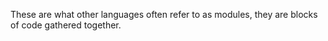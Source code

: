 These are what other languages often refer to as modules, they are blocks of code gathered together.